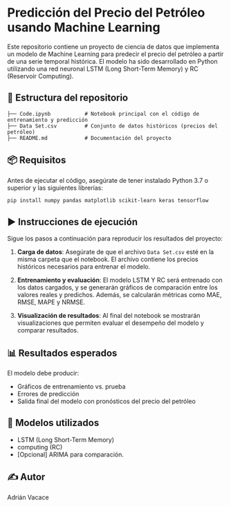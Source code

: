 
# Predicción del Precio del Petróleo usando Machine Learning

Este repositorio contiene un proyecto de ciencia de datos que implementa un modelo de Machine Learning para predecir el precio del petróleo a partir de una serie temporal histórica. El modelo ha sido desarrollado en Python utilizando una red neuronal LSTM (Long Short-Term Memory) y RC (Reservoir Computing).

## 📁 Estructura del repositorio

```
├── Code.ipynb           # Notebook principal con el código de entrenamiento y predicción
├── Data Set.csv         # Conjunto de datos históricos (precios del petróleo)
├── README.md            # Documentación del proyecto
```

## 📦 Requisitos

Antes de ejecutar el código, asegúrate de tener instalado Python 3.7 o superior y las siguientes librerías:

```bash
pip install numpy pandas matplotlib scikit-learn keras tensorflow
```

## ▶️ Instrucciones de ejecución

Sigue los pasos a continuación para reproducir los resultados del proyecto:

1. **Carga de datos**:
   Asegúrate de que el archivo `Data Set.csv` esté en la misma carpeta que el notebook. El archivo contiene los precios históricos necesarios para entrenar el modelo.

2. **Entrenamiento y evaluación**:
   El modelo LSTM Y RC será entrenado con los datos cargados, y se generarán gráficos de comparación entre los valores reales y predichos. Además, se calcularán métricas como MAE, RMSE, MAPE y NRMSE.

3. **Visualización de resultados**:
   Al final del notebook se mostrarán visualizaciones que permiten evaluar el desempeño del modelo y comparar resultados.

## 📊 Resultados esperados

El modelo debe producir:
- Gráficos de entrenamiento vs. prueba
- Errores de predicción
- Salida final del modelo con pronósticos del precio del petróleo

## 🧠 Modelos utilizados

- LSTM (Long Short-Term Memory)
- computing (RC)
- [Opcional]  ARIMA para comparación.

## ✍️ Autor

Adrián Vacace  

